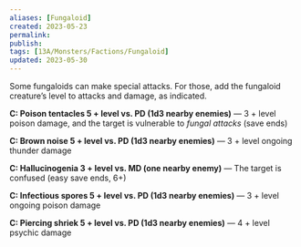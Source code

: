 ```yaml
---
aliases: [Fungaloid]
created: 2023-05-23
permalink: 
publish: 
tags: [13A/Monsters/Factions/Fungaloid]
updated: 2023-05-30
---
```


Some fungaloids can make special attacks. For those, add the fungaloid creature’s level to attacks and damage, as indicated.

**C: Poison tentacles 5 + level vs. PD (1d3 nearby enemies)** — 3 + level poison damage, and the target is vulnerable to *fungal attacks* (save ends)

**C: Brown noise 5 + level vs. PD (1d3 nearby enemies)** — 3 + level ongoing thunder damage

**C: Hallucinogenia 3 + level vs. MD (one nearby enemy)** — The target is confused (easy save ends, 6+)

**C: Infectious spores 5 + level vs. PD (1d3 nearby enemies)** — 3 + level ongoing poison damage

**C: Piercing shriek 5 + level vs. PD (1d3 nearby enemies)** — 4 + level psychic damage